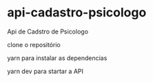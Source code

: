 # api-cadastro-psicologo
Api de Cadstro de Psicologo

clone o repositório

yarn para instalar as dependencias

yarn dev para startar a API